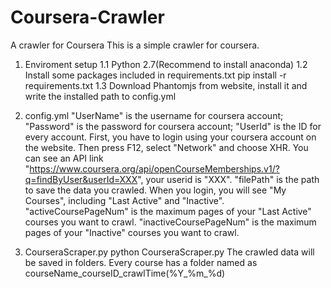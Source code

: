 # Coursera-Crawler
A crawler for Coursera
This is a simple crawler for coursera.

1. Enviroment setup
  1.1 Python 2.7(Recommend to install anaconda) 
  1.2 Install some packages included in requirements.txt
	  pip install -r requirements.txt
  1.3 Download Phantomjs from website, install it and write the installed path to config.yml

2. config.yml
	"UserName" is the username for coursera account;
	"Password" is the password for coursera account;
	"UserId" is the ID for every account.
		First, you have to login using your coursera account on the website. Then press F12, select "Network" and choose XHR. 
		You can see an API link "https://www.coursera.org/api/openCourseMemberships.v1/?q=findByUser&userId=XXX", your userid is       "XXX".
	"filePath" is the path to save the data you crawled.
  When you login, you will see "My Courses", including "Last Active" and "Inactive".
	"activeCoursePageNum" is the maximum pages of your "Last Active" courses you want to crawl.
	"inactiveCoursePageNum" is the maximum pages of your "Inactive" courses you want to crawl.

3. CourseraScraper.py
	python CourseraScraper.py
	The crawled data will be saved in folders. Every course has a folder named as courseName_courseID_crawlTime(%Y_%m_%d)
	


